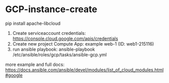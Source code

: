 # GCP-instance-create

pip install apache-libcloud


1. Create serviceaccount credentials: https://console.cloud.google.com/apis/credentials
2. Create new project Compute App: example web-1 (ID: web1-215116)
3. run ansible playbook: ansible-playbook /etc/ansible/roles/gcp/tasks/ansible-gcp.yml

more example and full docs: https://docs.ansible.com/ansible/devel/modules/list_of_cloud_modules.html#google
